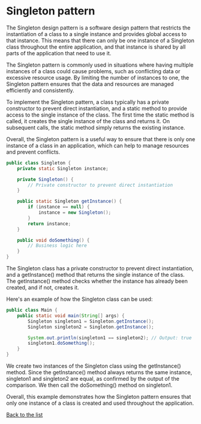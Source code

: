 # Singleton pattern

The Singleton design pattern is a software design pattern that restricts the instantiation of a class to a single instance and provides global access to that instance. This means that there can only be one instance of a Singleton class throughout the entire application, and that instance is shared by all parts of the application that need to use it.

The Singleton pattern is commonly used in situations where having multiple instances of a class could cause problems, such as conflicting data or excessive resource usage. By limiting the number of instances to one, the Singleton pattern ensures that the data and resources are managed efficiently and consistently.

To implement the Singleton pattern, a class typically has a private constructor to prevent direct instantiation, and a static method to provide access to the single instance of the class. The first time the static method is called, it creates the single instance of the class and returns it. On subsequent calls, the static method simply returns the existing instance.

Overall, the Singleton pattern is a useful way to ensure that there is only one instance of a class in an application, which can help to manage resources and prevent conflicts.

```java
public class Singleton {
    private static Singleton instance;

    private Singleton() {
        // Private constructor to prevent direct instantiation
    }

    public static Singleton getInstance() {
        if (instance == null) {
            instance = new Singleton();
        }
        return instance;
    }

    public void doSomething() {
        // Business logic here
    }
}
```

The Singleton class has a private constructor to prevent direct instantiation, and a getInstance() method that returns the single instance of the class. The getInstance() method checks whether the instance has already been created, and if not, creates it.

Here's an example of how the Singleton class can be used:

```java
public class Main {
    public static void main(String[] args) {
        Singleton singleton1 = Singleton.getInstance();
        Singleton singleton2 = Singleton.getInstance();

        System.out.println(singleton1 == singleton2); // Output: true
        singleton1.doSomething();
    }
}
```

We create two instances of the Singleton class using the getInstance() method. Since the getInstance() method always returns the same instance, singleton1 and singleton2 are equal, as confirmed by the output of the comparison. We then call the doSomething() method on singleton1.

Overall, this example demonstrates how the Singleton pattern ensures that only one instance of a class is created and used throughout the application.

[Back to the list](./README.md)